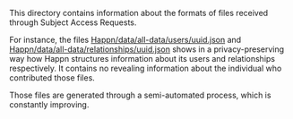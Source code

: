 This directory contains information about the formats of files received through Subject Access Requests.

For instance, the files [Happn/data/all-data/users/uuid.json](https://github.com/hestiaAI/data-catalog/blob/main/SAR/Happn/data/all-data/users/uuid.json) and [Happn/data/all-data/relationships/uuid.json](https://github.com/hestiaAI/data-catalog/blob/main/SAR/Happn/data/all-data/relationships/uuid.json) shows in a privacy-preserving way how Happn structures information about its users and relationships respectively. It contains no revealing information about the individual who contributed those files. 

Those files are generated through a semi-automated process, which is constantly improving. 

